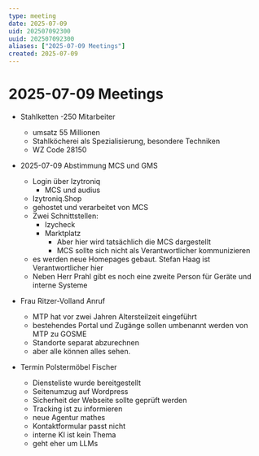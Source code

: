 ```yaml
---
type: meeting
date: 2025-07-09
uid: 202507092300
uuid: 202507092300
aliases: ["2025-07-09 Meetings"]
created: 2025-07-09
---
```


# 2025-07-09 Meetings

- Stahlketten
  -250 Mitarbeiter
  - umsatz 55 Millionen
  - Stahlköcherei als Spezialisierung, besondere Techniken
  - WZ Code 28150


- 2025-07-09 Abstimmung MCS und GMS
  - Login über Izytroniq
    - MCS und audius
  - Izytroniq.Shop
  - gehostet und verarbeitet von MCS
  - Zwei Schnittstellen:
    - Izycheck
    - Marktplatz
      - Aber hier wird tatsächlich die MCS dargestellt
      - MCS sollte sich nicht als Verantwortlicher kommunizieren
  - es werden neue Homepages gebaut. Stefan Haag ist Verantwortlicher hier
  - Neben Herr Prahl gibt es noch eine zweite Person für Geräte und interne Systeme

- Frau Ritzer-Volland Anruf
  - MTP hat vor zwei Jahren Altersteilzeit eingeführt
  - bestehendes Portal und Zugänge sollen umbenannt werden von MTP zu GOSME
  - Standorte separat abzurechnen
  - aber alle können alles sehen.

- Termin Polstermöbel Fischer
  - Diensteliste wurde bereitgestellt
  - Seitenumzug auf Wordpress
  - Sicherheit der Webseite sollte geprüft werden
  - Tracking ist zu informieren
  - neue Agentur mathes
  - Kontaktformular passt nicht
  - interne KI ist kein Thema
  - geht eher um LLMs



